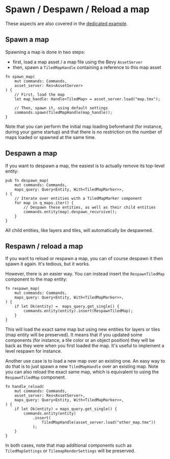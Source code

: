 # Spawn / Despawn / Reload a map

These aspects are also covered in the [dedicated example](https://github.com/adrien-bon/bevy_ecs_tiled/blob/main/examples/map_reload.rs).

## Spawn a map

Spawning a map is done in two steps:

- first, load a map asset / a map file using the Bevy `AssetServer`
- then, spawn a `TiledMapHandle` containing a reference to this map asset

```rust,no_run
fn spawn_map(
    mut commands: Commands,
    asset_server: Res<AssetServer>
) {
    // First, load the map
    let map_handle: Handle<TiledMap> = asset_server.load("map.tmx");

    // Then, spawn it, using default settings
    commands.spawn(TiledMapHandle(map_handle));
}
```

Note that you can perform the initial map loading beforehand (for instance, during your game startup) and  that there is no restriction on the number of maps loaded or spawned at the same time.

## Despawn a map

If you want to despawn a map, the easiest is to actually remove its top-level entity:

```rust,no_run
pub fn despawn_map(
    mut commands: Commands,
    maps_query: Query<Entity, With<TiledMapMarker>>,
) {
    // Iterate over entities with a TiledMapMarker component
    for map in q_maps.iter() {
        // Despawn these entities, as well as their child entities
        commands.entity(map).despawn_recursive();
    }
}
```

All child entities, like layers and tiles, will automatically be despawned.

## Respawn / reload a map

If you want to reload or respawn a map, you can of course despawn it then spawn it again.
It's tedious, but it works.

However, there is an easier way.
You can instead insert the `RespawnTiledMap` component to the map entity:

```rust,no_run
fn respawn_map(
    mut commands: Commands,
    maps_query: Query<Entity, With<TiledMapMarker>>,
) {
    if let Ok(entity) =  maps_query.get_single() {
        commands.entity(entity).insert(RespawnTiledMap);
    }
}
```

This will load the exact same map but using new entities for layers or tiles (map entity will be preserved).
It means that if you updated some components (for instance, a tile color or an object position) they will be back as they were when you first loaded the map.
It's useful to implement a level respawn for instance.

Another use case is to load a new map over an existing one.
An easy way to do that is to just spawn a new `TiledMapHandle` over an existing map.
Note you can also reload the exact same map, which is equivalent to using the `RespawnTiledMap` component.

```rust,no_run
fn handle_reload(
    mut commands: Commands,
    asset_server: Res<AssetServer>,
    maps_query: Query<Entity, With<TiledMapMarker>>,
) {
    if let Ok(entity) = maps_query.get_single() {
        commands.entity(entity)
            .insert(
                TiledMapHandle(asset_server.load("other_map.tmx"))
            );
    }
}
```

In both cases, note that map additional components such as `TiledMapSettings` or `TilemapRenderSettings` will be preserved.
